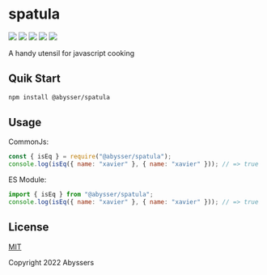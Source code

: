 # spatula

<p align="left">
  <a><img src="https://img.shields.io/github/license/Abyssers/spatula"></a>
  <a><img src="https://img.shields.io/github/workflow/status/Abyssers/spatula/publish"></a>
  <a><img src="https://img.shields.io/github/issues/Abyssers/spatula"></a>
  <a><img src="https://img.shields.io/github/forks/Abyssers/spatula"></a>
  <a><img src="https://img.shields.io/github/stars/Abyssers/spatula"></a>
</p>

A handy utensil for javascript cooking

## Quik Start

```bash
npm install @abysser/spatula
```

## Usage

CommonJs:

```js
const { isEq } = require("@abysser/spatula");
console.log(isEq({ name: "xavier" }, { name: "xavier" })); // => true
```

ES Module:

```js
import { isEq } from "@abysser/spatula";
console.log(isEq({ name: "xavier" }, { name: "xavier" })); // => true
```

## License

[MIT](./LICENSE)

Copyright 2022 Abyssers
